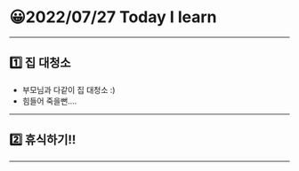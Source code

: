 # 😀2022/07/27 Today I learn
-------------------------
## 1️⃣ 집 대청소
  * 부모님과 다같이 집 대청소 :) 
  * 힘들어 죽을뻔....
------------------------
## 2️⃣ 휴식하기!!
-------------------------
